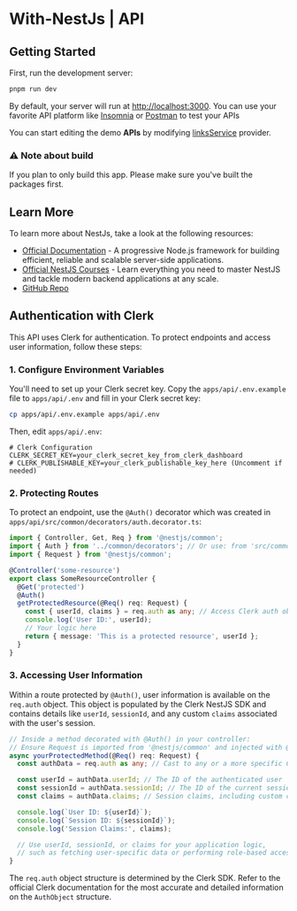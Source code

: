 # With-NestJs | API

## Getting Started

First, run the development server:

```bash
pnpm run dev
```

By default, your server will run at [http://localhost:3000](http://localhost:3000). You can use your favorite API platform like [Insomnia](https://insomnia.rest/) or [Postman](https://www.postman.com/) to test your APIs

You can start editing the demo **APIs** by modifying [linksService](./src/links/links.service.ts) provider.

### ⚠️ Note about build

If you plan to only build this app. Please make sure you've built the packages first.

## Learn More

To learn more about NestJs, take a look at the following resources:

- [Official Documentation](https://docs.nestjs.com) - A progressive Node.js framework for building efficient, reliable and scalable server-side applications.
- [Official NestJS Courses](https://courses.nestjs.com) - Learn everything you need to master NestJS and tackle modern backend applications at any scale.
- [GitHub Repo](https://github.com/nestjs/nest)

## Authentication with Clerk

This API uses Clerk for authentication. To protect endpoints and access user information, follow these steps:

### 1. Configure Environment Variables

You'll need to set up your Clerk secret key. Copy the `apps/api/.env.example` file to `apps/api/.env` and fill in your Clerk secret key:

```bash
cp apps/api/.env.example apps/api/.env
```

Then, edit `apps/api/.env`:

```env
# Clerk Configuration
CLERK_SECRET_KEY=your_clerk_secret_key_from_clerk_dashboard
# CLERK_PUBLISHABLE_KEY=your_clerk_publishable_key_here (Uncomment if needed)
```

### 2. Protecting Routes

To protect an endpoint, use the `@Auth()` decorator which was created in `apps/api/src/common/decorators/auth.decorator.ts`:

```typescript
import { Controller, Get, Req } from '@nestjs/common';
import { Auth } from '../common/decorators'; // Or use: from 'src/common/decorators';
import { Request } from '@nestjs/common';

@Controller('some-resource')
export class SomeResourceController {
  @Get('protected')
  @Auth()
  getProtectedResource(@Req() req: Request) {
    const { userId, claims } = req.auth as any; // Access Clerk auth object
    console.log('User ID:', userId);
    // Your logic here
    return { message: 'This is a protected resource', userId };
  }
}
```

### 3. Accessing User Information

Within a route protected by `@Auth()`, user information is available on the `req.auth` object. This object is populated by the Clerk NestJS SDK and contains details like `userId`, `sessionId`, and any custom `claims` associated with the user's session.

```typescript
// Inside a method decorated with @Auth() in your controller:
// Ensure Request is imported from '@nestjs/common' and injected with @Req()
async yourProtectedMethod(@Req() req: Request) {
  const authData = req.auth as any; // Cast to any or a more specific Clerk AuthObject type if known

  const userId = authData.userId; // The ID of the authenticated user
  const sessionId = authData.sessionId; // The ID of the current session
  const claims = authData.claims; // Session claims, including custom claims from your Clerk JWT template

  console.log(`User ID: ${userId}`);
  console.log(`Session ID: ${sessionId}`);
  console.log('Session Claims:', claims);

  // Use userId, sessionId, or claims for your application logic,
  // such as fetching user-specific data or performing role-based access control.
}
```
The `req.auth` object structure is determined by the Clerk SDK. Refer to the official Clerk documentation for the most accurate and detailed information on the `AuthObject` structure.
